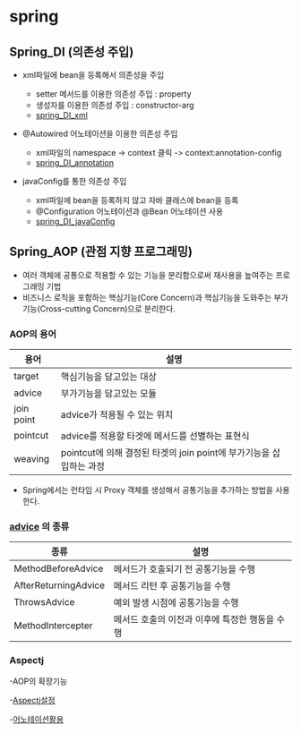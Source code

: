 # spring

## Spring_DI (의존성 주입)
- xml파일에 bean을 등록해서 의존성을 주입
  - setter 메서드를 이용한 의존성 주입 : property
  - 생성자를 이용한 의존성 주입 : constructor-arg
  - [spring_DI_xml](https://github.com/suny1113/Spring/tree/main/src/spring_DI_xml)


- @Autowired 어노테이션을 이용한 의존성 주입
  - xml파일의 namespace -> context 클릭 -> context:annotation-config
  - [spring_DI_annotation](https://github.com/suny1113/Spring/tree/main/src/spring_DI_annotation)
  

- javaConfig를 통한 의존성 주입
  - xml파일에 bean을 등록하지 않고 자바 클래스에 bean을 등록
  - @Configuration 어노테이션과 @Bean 어노테이션 사용
  - [spring_DI_javaConfig](https://github.com/suny1113/Spring/tree/main/src/spring_DI_javaConfig)

## Spring_AOP (관점 지향 프로그래밍)
- 여러 객체에 공통으로 적용할 수 있는 기능을 분리함으로써 재사용을 높여주는 프로그래밍 기법
- 비즈니스 로직을 포함하는 핵심기능(Core Concern)과 핵심기능을 도와주는 부가기능(Cross-cutting Concern)으로 분리한다.

### AOP의 용어
|용어|설명|
|----|----|
|target|핵심기능을 담고있는 대상|
|advice|부가기능을 담고있는 모듈|
|join point| advice가 적용될 수 있는 위치|
|pointcut| advice를 적용할 타겟에 메서드를 선별하는 표현식
|weaving| pointcut에 의해 결정된 타겟의 join point에 부가기능을 삽입하는 과정|

- Spring에서는 런타임 시 Proxy 객체를 생성해서 공통기능을 추가하는 방법을 사용한다.

### [advice](Spring/src/spring_aop/advice) 의 종류
|종류|설명|
|---|----|
|MethodBeforeAdvice|메서드가 호출되기 전 공통기능을 수행|
|AfterReturningAdvice|메서드 리턴 후 공통기능을 수행|
|ThrowsAdvice|예외 발생 시점에 공통기능을 수행|
|MethodIntercepter|메서드 호출의 이전과 이후에 특정한 행동을 수행|

### Aspectj
-AOP의 확장기능

-[Aspectj설정](Spring/src/spring_aop/aspectj)

-[어노테이션활용](Spring/src/spring_aop/aspectj_annotation)
